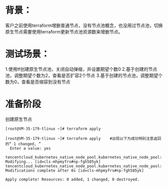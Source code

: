 
# 背景：
客户之前使用terraform增删普通节点，没有节点池概念，也没用过节点池，切换原生节点需要使用terraform更新节点池资源数来增删节点。
# 测试场景：
1.使用tf创建原生节点池，关闭自动弹缩，并设置期望个数0
2.基于创建的节点池，调整期望个数为2，查看是否扩容2个节点
3.基于创建的节点池，调整期望个数为0，查看是否缩容到没有节点
# 准备阶段
创建原生节点
```
[root@VM-35-179-tlinux ~]# terraform apply    
```

```
[root@VM-35-179-tlinux ~]# terraform apply    #出现以下为成功特别注意返回的“ 1 changed, ”
  Enter a value: yes

tencentcloud_kubernetes_native_node_pool.kubernetes_native_node_pool: Modifying... [id=cls-mhpmyfrs#np-fgh585yk]
tencentcloud_kubernetes_native_node_pool.kubernetes_native_node_pool: Modifications complete after 0s [id=cls-mhpmyfrs#np-fgh585yk]

Apply complete! Resources: 0 added, 1 changed, 0 destroyed.
```
